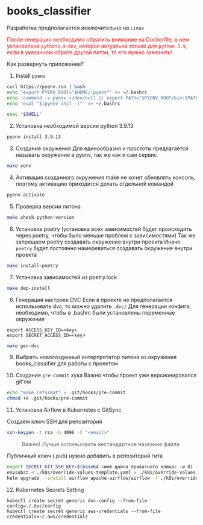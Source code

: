 # books_classifier

Разработка предполагается исключительно на `Linux`

<span style="color:red">После генерация необходимо обратить внимание на Dockerfile, 
в нем установлена `python3.9-dev`, которая актуальна только для 
`python 3.9`, если в указанном образе другой питон, то его нужно заменить!</span>


Как развернуть приложение?

1. Install `pyenv`
```bash
curl https://pyenv.run | bash
echo 'export PYENV_ROOT="$HOME/.pyenv"' >> ~/.bashrc
echo 'command -v pyenv >/dev/null || export PATH="$PYENV_ROOT/bin:$PATH"' >> ~/.bashrc
echo 'eval "$(pyenv init -)"' >> ~/.bashrc

exec "$SHELL"
```


2. Установка необходимой версии python 3.9.13
```bash
pyenv install 3.9.13
```

3. Создание окружения
Для единообразия и простоты предлагается называть окружение в pyenv,
так же как и сам сервис
```bash
make venv
```

4. Активация созданного окружения make не хочет обновлять консоль, 
поэтому активацию приходится делать отдельной командой
```bash
pyenv activate 
```

5. Проверка версии питона
```bash
make check-python-version
```

6. Установка poetry (установка всех зависимостей будет происходить через poetry, чтобы было меньше проблем с зависимостями)
Так же запрещаем poetry создавать окружение внутри проекта
Иначе `poetry` будет постоянно намереваться создавать окружение внутри проекта
```bash
make install-poetry
```

7. Установка зависимостей из poetry.lock
```bash
make dep-install
```

8. Генерация настроек DVC
Если в проекте не предполагается использовать dvc, то
можно удалить `.dvc/`
Для генерации конфига, необходимо, чтобы в .bashrc были установлены 
переменные окружения
```
export ACCESS_KEY_ID=<key>
export SECRET_ACCESS_ID=<key>
```
```bash
make gen-dvc 
```


9. Выбрать новосозданный интерпретатор питона из окружения books_classifier для работы с проектом

10. Создание `pre-commit` хука
Важно чтобы проект уже версионировался git'ом
```bash
echo "make reformat" > .git/hooks/pre-commit
chmod +x .git/hooks/pre-commit
```

11. Установка Airflow в Kubernetes с GitSync

Создаём ключ SSH для репозитория
```bash
ssh-keygen -t rsa -b 4096 -C "<email>"
```
> Важно! Лучше использовать нестандартное название файла

Публичный ключ (.pub) нужно добавить в репозиторий гита
```bash
export SECRET_GIT_SSH_KEY=$(base64 <имя файла приватного ключа> -w 0)
envsubst < ./k8s/override-values-template.yaml > ./k8s/override-values.yaml
helm upgrade --install airflow apache-airflow/airflow -f ./k8s/override-values.yaml
```

12. Kubernetes Secrets Setting
```
kubectl create secret generic dvc-config --from-file config=./.dvc/config
kubectl create secret generic aws-credentials --from-file credentials=~/.aws/credentials
```


